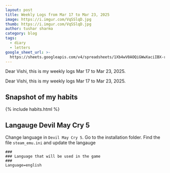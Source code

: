 ```yaml
---
layout: post
title: Weekly Logs from Mar 17 to Mar 23, 2025
image: https://i.imgur.com/VqSSlqD.jpg
thumb: https://i.imgur.com/VqSSlqD.jpg
author: tushar sharma
category: blog
tags:
  - diary
  - letters
google_sheet_url: >-
  https://sheets.googleapis.com/v4/spreadsheets/1Xb4wV0AOQiGWwXaciIBX-rkFebzg8DlAcRcClshyAnA/values/Habits!A421:T434?alt=json&key=AIzaSyCgYRKf_apK3TUSYGO9WhQ5dN-ukY4H0gw
---
```


Dear Vishi, this is my weekly logs Mar 17 to Mar 23, 2025.<!-- truncate_here -->

Dear Vishi, this is my weekly logs Mar 17 to Mar 23, 2025.


## Snapshot of my habits

{% include habits.html %}


## Langauge Devil May Cry 5

Change language in `Devil May Cry 5`. Go to the installation folder. Find the file `steam_emu.ini` and update the langauge

```
###                                                                                                                                                                                                                                                                                                                                                                                       ### Language that will be used in the game                                                                                                                                                                                                                                                                                                                                                ###                                                                                                                                                                                                                                                                                                                                                                                       Language=english   
```

